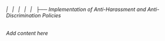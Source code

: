 ###### |   |   |   |   |   ├── Implementation of Anti-Harassment and Anti-Discrimination Policies

*Add content here*